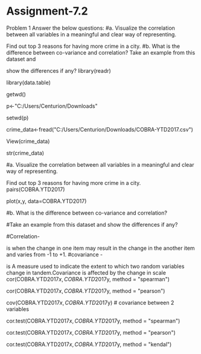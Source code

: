 # Assignment-7.2

Problem 1
Answer the below questions:
#a. Visualize the correlation between all variables in a meaningful and clear way of representing.

Find out top 3 reasons for having more crime in a city.
#b. What is the difference between co-variance and correlation? Take an example from this dataset and

show the differences if any?
library(readr)

library(data.table)

getwd()

p<-"C:/Users/Centurion/Downloads"

setwd(p)

crime_data<-fread("C:/Users/Centurion/Downloads/COBRA-YTD2017.csv")

View(crime_data)

str(crime_data)

#a. Visualize the correlation between all variables in a meaningful and clear way of representing.

Find out top 3 reasons for having more crime in a city.
pairs(COBRA.YTD2017)

plot(x,y, data=COBRA.YTD2017)

#b. What is the difference between co-variance and correlation?

#Take an example from this dataset and show the differences if any?

#Correlation-

is when the change in one item may result in the change in the another item and varies from -1 to +1.
#covariance -

is A measure used to indicate the extent to which two random variables change in tandem.Covariance is affected by the change in scale
cor(COBRA.YTD2017$x, COBRA.YTD2017$y, method = "spearman")

cor(COBRA.YTD2017$x, COBRA.YTD2017$y, method = "pearson")

cov(COBRA.YTD2017$x, COBRA.YTD2017$y) # covariance between 2 variables

cor.test(COBRA.YTD2017$x, COBRA.YTD2017$y, method = "spearman")

cor.test(COBRA.YTD2017$x, COBRA.YTD2017$y, method = "pearson")

cor.test(COBRA.YTD2017$x, COBRA.YTD2017$y, method = "kendal")
